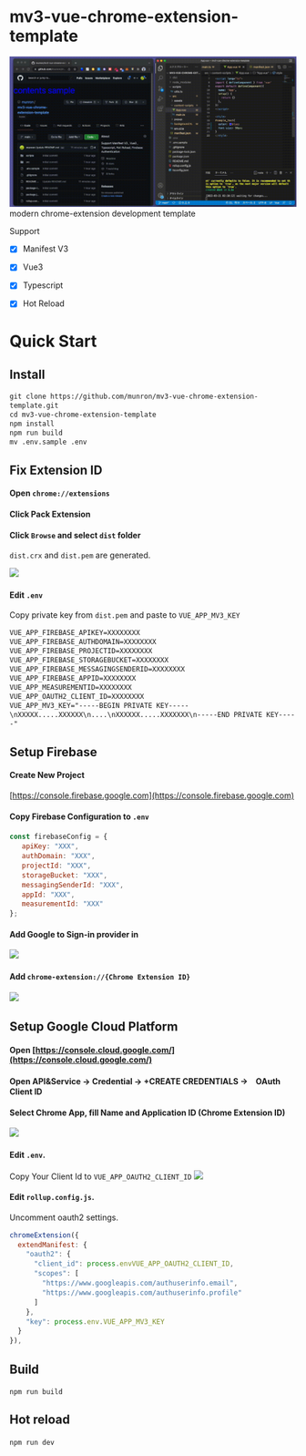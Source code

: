 # mv3-vue-chrome-extension-template
![demo](./demo.gif)
modern chrome-extension development template

Support 
- [x] Manifest V3
- [x] Vue3
- [x] Typescript
- [x] Hot Reload


# Quick Start 

## Install
```
git clone https://github.com/munron/mv3-vue-chrome-extension-template.git
cd mv3-vue-chrome-extension-template
npm install
npm run build
mv .env.sample .env
```

## Fix Extension ID

#### Open `chrome://extensions`
#### Click Pack Extension
#### Click `Browse` and select `dist` folder
`dist.crx` and `dist.pem` are generated.
  
![](https://gyazo.com/20b05012fc8d0bb3c4a82d016de08e3a/max_size/1000)

#### Edit `.env`
Copy private key from `dist.pem` and paste to `VUE_APP_MV3_KEY` 

```txt:.env
VUE_APP_FIREBASE_APIKEY=XXXXXXXX
VUE_APP_FIREBASE_AUTHDOMAIN=XXXXXXXX
VUE_APP_FIREBASE_PROJECTID=XXXXXXXX
VUE_APP_FIREBASE_STORAGEBUCKET=XXXXXXXX
VUE_APP_FIREBASE_MESSAGINGSENDERID=XXXXXXXX
VUE_APP_FIREBASE_APPID=XXXXXXXX
VUE_APP_MEASUREMENTID=XXXXXXXX
VUE_APP_OAUTH2_CLIENT_ID=XXXXXXXX
VUE_APP_MV3_KEY="-----BEGIN PRIVATE KEY-----\nXXXXX.....XXXXXX\n....\nXXXXXX.....XXXXXXX\n-----END PRIVATE KEY-----"
```

## Setup Firebase

#### Create New Project
[https://console.firebase.google.com](https://console.firebase.google.com)

#### Copy Firebase Configuration to `.env`

```js
const firebaseConfig = {
   apiKey: "XXX",
   authDomain: "XXX",
   projectId: "XXX",
   storageBucket: "XXX",
   messagingSenderId: "XXX",
   appId: "XXX",
   measurementId: "XXX"
};
```

#### Add Google to Sign-in provider in
![](https://gyazo.com/f5d3251d81f756b7dee16889d5f0b742/max_size/1000) 

#### Add `chrome-extension://{Chrome Extension ID}`
![](https://gyazo.com/a395f349088ab6663dadb32dabfd3efc/max_size/1000)

## Setup Google Cloud Platform

#### Open [https://console.cloud.google.com/](https://console.cloud.google.com/)

#### Open API&Service → Credential → +CREATE CREDENTIALS →　OAuth Client ID

#### Select Chrome App, fill Name and Application ID (Chrome Extension ID)
![](https://gyazo.com/aabef1b96183786de8b3bcaec2b0fea3/max_size/1000)

#### Edit `.env`.
Copy Your Client Id to `VUE_APP_OAUTH2_CLIENT_ID` 
![](https://gyazo.com/2f2c830cd7d38aafe4b9887c7d338a13/max_size/1000)

#### Edit `rollup.config.js`.
Uncomment oauth2 settings.

```js
chromeExtension({
  extendManifest: {
    "oauth2": {
      "client_id": process.envVUE_APP_OAUTH2_CLIENT_ID,
      "scopes": [
        "https://www.googleapis.com/authuserinfo.email",
        "https://www.googleapis.com/authuserinfo.profile"
      ]
    },
    "key": process.env.VUE_APP_MV3_KEY
  }
}),
```

## Build
`npm run build`

## Hot reload
`npm run dev`
